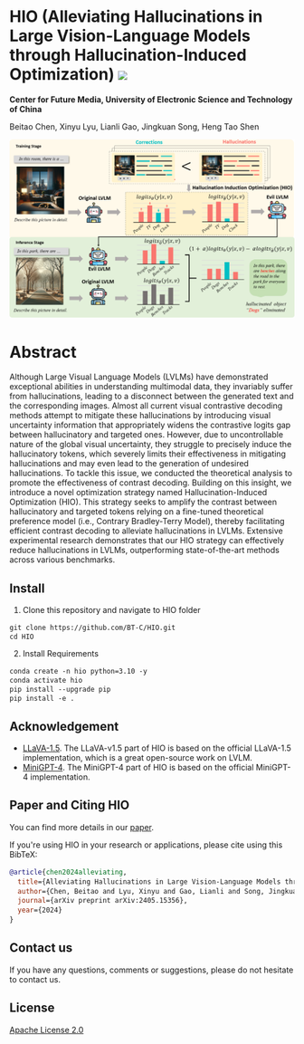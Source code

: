 # HIO (Alleviating Hallucinations in Large Vision-Language Models through Hallucination-Induced Optimization) <a href='https://arxiv.org/pdf/2405.15356'><img src='https://img.shields.io/badge/Paper-Arxiv-red'></a>

**Center for Future Media, University of Electronic Science and Technology of China**

Beitao Chen, Xinyu Lyu, Lianli Gao, Jingkuan Song, Heng Tao Shen

<img src="./assets/framework.png">

# Abstract
Although Large Visual Language Models (LVLMs) have demonstrated exceptional abilities in understanding multimodal data, they invariably suffer from hallucinations, leading to a disconnect between the generated text and the corresponding images. Almost all current visual contrastive decoding methods attempt to mitigate these hallucinations by introducing visual uncertainty information that appropriately widens the contrastive logits gap between hallucinatory and targeted ones. However, due to uncontrollable nature of the global visual uncertainty, they struggle to precisely induce the hallucinatory tokens, which severely limits their effectiveness in mitigating hallucinations and may even lead to the generation of undesired hallucinations. To tackle this issue, we conducted the theoretical analysis to promote the effectiveness of contrast decoding. Building on this insight, we introduce a novel optimization strategy named Hallucination-Induced Optimization (HIO). This strategy seeks to amplify the contrast between hallucinatory and targeted tokens relying on a fine-tuned theoretical preference model (i.e., Contrary Bradley-Terry Model), thereby facilitating efficient contrast decoding to alleviate hallucinations in LVLMs. Extensive experimental research demonstrates that our HIO strategy can effectively reduce hallucinations in LVLMs, outperforming state-of-the-art methods across various benchmarks.

## Install
1. Clone this repository and navigate to HIO folder
``` 
git clone https://github.com/BT-C/HIO.git
cd HIO
```
2. Install Requirements
```
conda create -n hio python=3.10 -y
conda activate hio
pip install --upgrade pip
pip install -e .
```


## Acknowledgement
   - [LLaVA-1.5](https://github.com/haotian-liu/LLaVA). The LLaVA-v1.5 part of HIO is based on the official LLaVA-1.5 implementation, which is a great open-source work on LVLM.
   - [MiniGPT-4](https://github.com/Vision-CAIR/MiniGPT-4). The MiniGPT-4 part of HIO is based on the official MiniGPT-4 implementation. 

## Paper and Citing HIO

You can find more details in our [paper](https://arxiv.org/pdf/2405.15356).

If you're using HIO in your research or applications, please cite using this BibTeX:

```bibtex
@article{chen2024alleviating,
  title={Alleviating Hallucinations in Large Vision-Language Models through Hallucination-Induced Optimization},
  author={Chen, Beitao and Lyu, Xinyu and Gao, Lianli and Song, Jingkuan and Shen, Heng Tao},
  journal={arXiv preprint arXiv:2405.15356},
  year={2024}
}
```

## Contact us
If you have any questions, comments or suggestions, please do not hesitate to contact us.

## License
[Apache License 2.0](LICENSE.txt)

